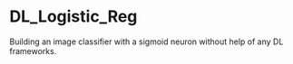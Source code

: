 # DL_Logistic_Reg
Building an image classifier with a sigmoid neuron without help of any DL frameworks.
